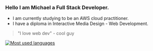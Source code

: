 
### Hello I am Michael a Full Stack Developer.

- I am currently studying to be an AWS cloud practitioner.
- I have a diploma in Interactive Media Design - Web Development. 


> "I love web dev" - cool guy
 
[![Most used languages](https://github-readme-stats.vercel.app/api/top-langs/?username=zuperzonic1&theme=dracula&layout=compact&langs_count=4)](https://github.com/anuraghazra/github-readme-stats)



